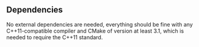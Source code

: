 ## Dependencies

No external dependencies are needed, everything should be fine with any C++11-compatible compiler and CMake of version at least 3.1, which is needed to require the C++11 standard.
